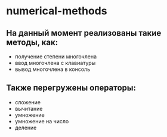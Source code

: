 # numerical-methods
## На данный момент реализованы такие методы, как:
 - получение степени многочлена
 - ввод многочлена с клавиатуры
 - вывод многочлена в консоль
## Также перегружены операторы:
 - сложение
 - вычитание
 - умножение
 - умножение на число
 - деление
